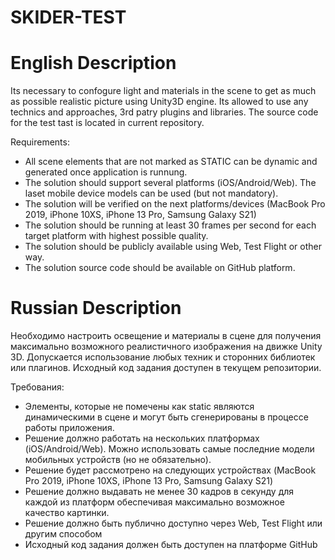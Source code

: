# SKIDER-TEST

# English Description

Its necessary to confogure light and materials in the scene to get as much as possible realistic picture using Unity3D engine. 
Its allowed to use any technics and approaches, 3rd patry plugins and libraries. The source code for the test tast is located in current repository.

Requirements:
- All scene elements that are not marked as STATIC can be dynamic and generated once application is runnung.
- The solution should support several platforms (iOS/Android/Web). The laset mobile device models can be used (but not mandatory).
- The solution will be verified on the next platforms/devices (MacBook Pro 2019, iPhone 10XS, iPhone 13 Pro, Samsung Galaxy S21)
- The solution should be running at least 30 frames per second for each target platform with highest possible quality.
- The solution should be publicly available using Web, Test Flight or other way.
- The solution source code should be available on GitHub platform.

# Russian Description
Необходимо настроить освещение и материалы в сцене для получения максимально возможного реалистичного изображения на движке Unity 3D. 
Допускается использование любых техник и сторонних библиотек или плагинов. Исходный код задания доступен в текущем репозитории.

Требования:

- Элементы, которые не помечены как static являются динамическими в сцене и могут быть сгенерированы в процессе работы приложения.
- Решение должно работать на нескольких платформах (iOS/Android/Web). Можно использовать самые последние модели мобильных устройств (но не обязательно).
- Решение будет рассмотрено на следующих устройствах (MacBook Pro 2019, iPhone 10XS, iPhone 13 Pro, Samsung Galaxy S21)
- Решение должно выдавать не менее 30 кадров в секунду для каждой из платформ обеспечивая максимально возможное качество картинки.
- Решение должно быть публично доступно через Web, Test Flight или другим способом
- Исходный код задания должен быть доступен на платформе GitHub
